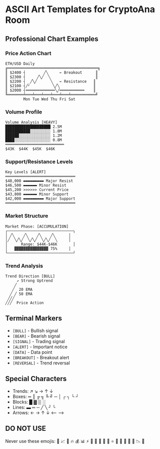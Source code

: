 # ASCII Art Templates for CryptoAna Room

## Professional Chart Examples

### Price Action Chart
```
ETH/USD Daily
╔════════════════════════════════════════╗
║ $2400 ┤        ╱╲     ← Breakout      ║
║ $2300 ┤     ╱╲╱  ╲                    ║
║ $2200 ┤  ╱╲╱      ╲   ← Resistance   ║
║ $2100 ┤╱╯          ╲╱╲               ║
║ $2000 ┤═════════════╲╱═══════════    ║
╚═══════╧═══╧═══╧═══╧═══╧═══╧═══════════╝
        Mon Tue Wed Thu Fri Sat
```

### Volume Profile
```
Volume Analysis [HEAVY]
████████████████████ 2.5M
███████████░░░░░░░░░ 1.8M  
██████░░░░░░░░░░░░░░ 1.2M
████░░░░░░░░░░░░░░░░ 0.8M
══════════════════════════
$43K  $44K  $45K  $46K
```

### Support/Resistance Levels
```
Key Levels [ALERT]
═══════════════════════════════
$48,000 ▬▬▬▬▬▬▬▬▬ Major Resist
$46,500 ▬▬▬▬▬▬ Minor Resist
$45,200 >>>>>> Current Price
$43,800 ▬▬▬▬▬▬ Minor Support
$42,000 ▬▬▬▬▬▬▬▬▬ Major Support
═══════════════════════════════
```

### Market Structure
```
Market Phase: [ACCUMULATION]
┌─────────────────────────────┐
│ ╱╲    ╱╲    ╱╲    ╱╲      │
│╱  ╲╱╲╱  ╲╱╲╱  ╲╱╲╱  ╲     │
│      Range: $44K-$46K       │
│   ▓▓▓▓▓▓▓▓▓▓▓▓▓▓▓ 75%     │
└─────────────────────────────┘
```

### Trend Analysis
```
Trend Direction [BULL]
     ↗ Strong Uptrend
    ╱
   ╱  20 EMA
  ╱ ╱ 50 EMA
 ╱╱╱
╱╱╱  Price Action
```

## Terminal Markers

- `[BULL]` - Bullish signal
- `[BEAR]` - Bearish signal  
- `[SIGNAL]` - Trading signal
- `[ALERT]` - Important notice
- `[DATA]` - Data point
- `[BREAKOUT]` - Breakout alert
- `[REVERSAL]` - Trend reversal

## Special Characters

- Trends: ↗ ↘ → ↑ ↓
- Boxes: ═ ║ ╔ ╗ ╚ ╝ ─ │ ┌ ┐ └ ┘
- Blocks: █ ▓ ▒ ░
- Lines: ▬ ═ ─ ╱ ╲ ╯ ╰
- Arrows: ← → ↑ ↓ ⟵ ⟶

## DO NOT USE

Never use these emojis:
🚀 📈 💎 🔥 💰 📊 ⚡ 🐻 🐂 💸 🎯 🌙 ⭐ 💪 🙌 👀 🤝 💯 📉 🎲